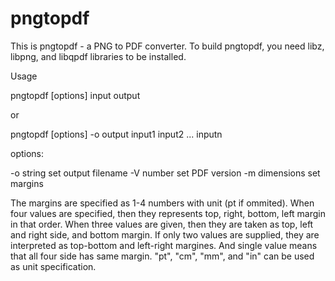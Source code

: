 # pngtopdf

This is pngtopdf - a PNG to PDF converter.
To build pngtopdf, you need libz, libpng, and libqpdf libraries to be installed.

Usage

  pngtopdf [options] input output
  
or

  pngtopdf [options] -o output input1 input2 ... inputn

options:

  -o string     set output filename
  -V number     set PDF version
  -m dimensions set margins
 
 The margins are specified as 1-4 numbers with unit (pt if ommited).
 When four values are specified, then they represents top, right,
 bottom, left margin in that order. When three values are given,
 then they are taken as top, left and right side, and bottom margin.
 If only two values are supplied, they are interpreted as top-bottom
 and left-right margines. And single value means that all four side
 has same margin. "pt", "cm", "mm", and "in" can be used as unit
 specification.
